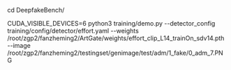 cd DeepfakeBench/

CUDA_VISIBLE_DEVICES=6 python3 training/demo.py --detector_config training/config/detector/effort.yaml --weights /root/zgp2/fanzheming2/ArtGate/weights/effort_clip_L14_trainOn_sdv14.pth --image /root/zgp2/fanzheming2/testingset/genimage/test/adm/1_fake/0_adm_7.PNG
